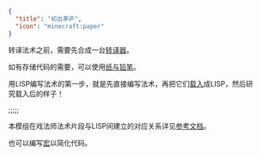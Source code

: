 ```json
{
  "title": "初出茅庐",
  "icon": "minecraft:paper"
}
```

转译法术之前，需要先合成一台[转译器](^trickster_lisp:items/transpiler)。


如有存储代码的需要，可以使用[纸与铅笔](^trickster_lisp:items/paper_and_pencil)。


用LISP编写法术的第一步，就是先直接编写法术，再把它们[载入](^trickster_lisp:transpiling/interface)成LISP，然后研究载入后的样子！

;;;;;

本模组在戏法师法术片段与LISP间建立的对应关系详见[参考文档](^trickster_lisp:transpiling/lang_ref)。


也可以编写[宏](^trickster_lisp:transpiling/macros)以简化代码。